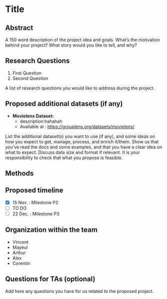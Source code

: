 # Title
## Abstract
A 150 word description of the project idea and goals. What’s the motivation behind your project? What story would you like to tell, and why?
## Research Questions
1. First Question
2. Second Question
   
A list of research questions you would like to address during the project.
## Proposed additional datasets (if any)
- __Movielens Dataset:__
   - description:hahahah
   - Available at : https://grouplens.org/datasets/movielens/
  
List the additional dataset(s) you want to use (if any), and some ideas on how you expect to get, manage, process, and enrich it/them. Show us that you’ve read the docs and some examples, and that you have a clear idea on what to expect. Discuss data size and format if relevant. It is your responsibility to check that what you propose is feasible.
## Methods
## Proposed timeline
- [x] 15 Nov. : Milestone P2
- [ ] TO DO 
- [ ] 22 Dec. : Milestone P3
## Organization within the team
- Vincent
- Mayeul
- Arthur
- Alex
- Corentin
## Questions for TAs (optional)
Add here any questions you have for us related to the proposed project.
